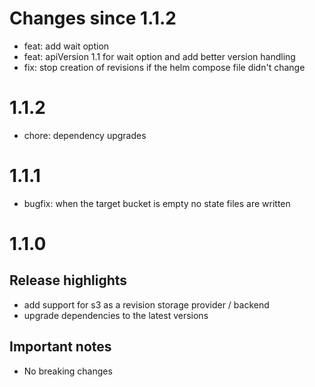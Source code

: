 # Changes since 1.1.2
- feat: add wait option
- feat: apiVersion 1.1 for wait option and add better version handling
- fix: stop creation of revisions if the helm compose file didn't change

# 1.1.2
- chore: dependency upgrades

# 1.1.1
- bugfix: when the target bucket is empty no state files are written

# 1.1.0

## Release highlights
- add support for s3 as a revision storage provider / backend
- upgrade dependencies to the latest versions

## Important notes
- No breaking changes
 

